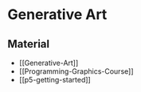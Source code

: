 # Generative Art

## Material

- [[Generative-Art]]
- [[Programming-Graphics-Course]]
- [[p5-getting-started]]
